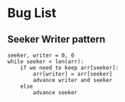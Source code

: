 # Bug List

## Seeker Writer pattern

```
seeker, writer = 0, 0
while seeker < len(arr):
    if we need to keep arr[seeker]:
        arr[writer] = arr[seeker]
        advance writer and seeker
    else
        advance seeker
```